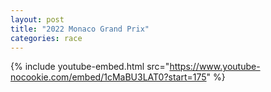 ```yaml
---
layout: post
title: "2022 Monaco Grand Prix"
categories: race
---
```


{% include youtube-embed.html src="https://www.youtube-nocookie.com/embed/1cMaBU3LAT0?start=175" %}

